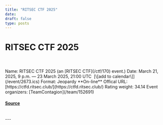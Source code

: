 ```yaml
---
title: "RITSEC CTF 2025"
date: 
draft: false
type: posts
---
```

# RITSEC CTF 2025

<br/>

<br/>
Name: RITSEC CTF 2025 (an [RITSEC CTF](/ctf/170) event.)  
Date: March 21, 2025, 9 p.m. — 23 March 2025, 21:00 UTC  [\[add to calendar\]](/event/2673.ics)  
Format: Jeopardy  
**On-line**  
Offical URL: [https://ctfd.ritsec.club/](https://ctfd.ritsec.club/)  
Rating weight: 34.14  
Event organizers: [TeamContagion](/team/152691)

#### [Source](https://ctftime.org/event/2673)

<br/>
---
